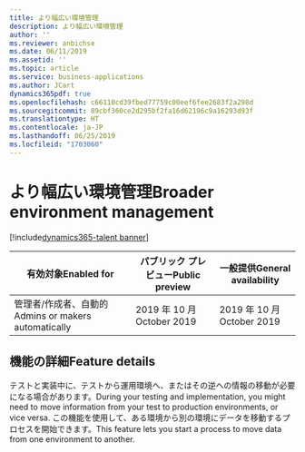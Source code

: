 ```yaml
---
title: より幅広い環境管理
description: より幅広い環境管理
author: ''
ms.reviewer: anbichse
ms.date: 06/11/2019
ms.assetid: ''
ms.topic: article
ms.service: business-applications
ms.author: JCart
dynamics365pdf: true
ms.openlocfilehash: c66110cd39fbed77759c00eef6fee2683f2a298d
ms.sourcegitcommit: 89cbf360ce2d295bf2fa16d62196c9a16293d93f
ms.translationtype: HT
ms.contentlocale: ja-JP
ms.lasthandoff: 06/25/2019
ms.locfileid: "1703060"
---
```

# <a name="broader-environment-management"></a><span data-ttu-id="2c72d-103">より幅広い環境管理</span><span class="sxs-lookup"><span data-stu-id="2c72d-103">Broader environment management</span></span>

[!include[dynamics365-talent banner](../includes/dynamics365-talent.md)]

| <span data-ttu-id="2c72d-104">有効対象</span><span class="sxs-lookup"><span data-stu-id="2c72d-104">Enabled for</span></span>    |  <span data-ttu-id="2c72d-105">パブリック プレビュー</span><span class="sxs-lookup"><span data-stu-id="2c72d-105">Public preview</span></span> | <span data-ttu-id="2c72d-106">一般提供</span><span class="sxs-lookup"><span data-stu-id="2c72d-106">General availability</span></span> | 
| ---------- | ---------- |---------- |
|<span data-ttu-id="2c72d-107">管理者/作成者、自動的</span><span class="sxs-lookup"><span data-stu-id="2c72d-107">Admins or makers automatically</span></span>|<span data-ttu-id="2c72d-108">2019 年 10 月</span><span class="sxs-lookup"><span data-stu-id="2c72d-108">October 2019</span></span>| <span data-ttu-id="2c72d-109">2019 年 10 月</span><span class="sxs-lookup"><span data-stu-id="2c72d-109">October 2019</span></span>|






## <a name="feature-details"></a><span data-ttu-id="2c72d-110">機能の詳細</span><span class="sxs-lookup"><span data-stu-id="2c72d-110">Feature details</span></span>
<!--feature detail start -->
<span data-ttu-id="2c72d-111">テストと実装中に、テストから運用環境へ、またはその逆への情報の移動が必要になる場合があります。</span><span class="sxs-lookup"><span data-stu-id="2c72d-111">During your testing and implementation, you might need to move information from your test to production environments, or vice versa.</span></span> <span data-ttu-id="2c72d-112">この機能を使用して、ある環境から別の環境にデータを移動するプロセスを開始できます。</span><span class="sxs-lookup"><span data-stu-id="2c72d-112">This feature lets you start a process to move data from one environment to another.</span></span>
<!--feature detail end -->
